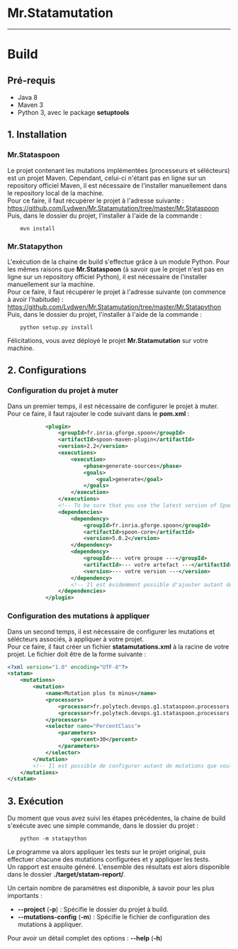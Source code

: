 # Mr.Statamutation #
--------------------
# Build #
## Pré-requis ##
- Java 8
- Maven 3
- Python 3, avec le package **setuptools**

## 1. Installation ##
### Mr.Stataspoon ###

Le projet contenant les mutations implémentées (processeurs et sélécteurs) est un projet Maven.
Cependant, celui-ci n'étant pas en ligne sur un repository officiel Maven, il est nécessaire de l'installer manuellement dans le repository local de la machine. \
Pour ce faire, il faut récupérer le projet à l'adresse suivante : https://github.com/Lydwen/Mr.Statamutation/tree/master/Mr.Stataspoon \
Puis, dans le dossier du projet, l'installer à l'aide de la commande :
~~~shell
	mvn install
~~~

### Mr.Statapython ###

L'exécution de la chaine de build s'effectue grâce à un module Python. Pour les mêmes raisons que **Mr.Stataspoon**
(à savoir que le projet n'est pas en ligne sur un repository officiel Python), il est nécessaire de l'installer manuellement sur la machine. \
Pour ce faire, il faut récupérer le projet à l'adresse suivante (on commence à avoir l'habitude) : https://github.com/Lydwen/Mr.Statamutation/tree/master/Mr.Statapython \
Puis, dans le dossier du projet, l'installer à l'aide de la commande :
~~~shell
	python setup.py install
~~~

Félicitations, vous avez déployé le projet **Mr.Statamutation** sur votre machine.

## 2. Configurations ##

### Configuration du projet à muter ###

Dans un premier temps, il est nécessaire de configurer le projet à muter. \
Pour ce faire, il faut rajouter le code suivant dans le **pom.xml** :
~~~xml
			<plugin>
				<groupId>fr.inria.gforge.spoon</groupId>
				<artifactId>spoon-maven-plugin</artifactId>
				<version>2.2</version>
				<executions>
					<execution>
						<phase>generate-sources</phase>
						<goals>
							<goal>generate</goal>
						</goals>
					</execution>
				</executions>
				<!-- To be sure that you use the latest version of Spoon, specify it as dependency. -->
				<dependencies>
					<dependency>
						<groupId>fr.inria.gforge.spoon</groupId>
						<artifactId>spoon-core</artifactId>
						<version>5.0.2</version>
					</dependency>
					<dependency>
						<groupId>--- votre groupe ---</groupId>
						<artifactId>--- votre artefact ---</artifactId>
						<version>--- votre version ---</version>
					</dependency>
					<!-- Il est évidemment possible d'ajouter autant de dépendances que vous souhaitez. -->
				</dependencies>
			</plugin>
~~~

### Configuration des mutations à appliquer ###

Dans un second temps, il est nécessaire de configurer les mutations et sélécteurs associés, à appliquer à votre projet. \
Pour ce faire, il faut créer un fichier **statamutations.xml** à la racine de votre projet. Le fichier doit être de la forme suivante : 
~~~xml
<?xml version="1.0" encoding="UTF-8"?>
<statam>
	<mutations>
		<mutation>
			<name>Mutation plus to minus</name>
			<processors>
				<processor>fr.polytech.devops.g1.stataspoon.processors.operators.binary.InfEqToSupEqProcessor</processor>
				<processor>fr.polytech.devops.g1.stataspoon.processors.operators.binary.EqToIneqProcessor</processor>
			</processors>
			<selector name="PercentClass">
				<parameters>
					<percent>30</percent>
				</parameters>
			</selector>
		</mutation>
		<!-- Il est possible de configurer autant de mutations que voulu. -->
	</mutations>
</statam>
~~~

## 3. Exécution ##

Du moment que vous avez suivi les étapes précédentes, la chaine de build s'exécute avec une simple commande, dans le dossier du projet :
~~~shell
	python -m statapython
~~~

Le programme va alors appliquer les tests sur le projet original, puis effectuer chacune des mutations configurées et y appliquer les tests. \
Un rapport est ensuite généré. L'ensemble des résultats est alors disponible dans le dossier **./target/statam-report/**.
	
Un certain nombre de paramètres est disponible, à savoir pour les plus importants :
- **--project** (**-p**) : Spécifie le dossier du projet à build.
- **--mutations-config** (**-m**) : Spécifie le fichier de configuration des mutations à appliquer.

Pour avoir un détail complet des options : **--help** (**-h**)